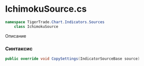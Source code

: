 
# IchimokuSource.cs
```csharp
namespace TigerTrade.Chart.Indicators.Sources  
    class IchimokuSource
```

Описание

### Синтаксис
```csharp
public override void CopySettings(IndicatorSourceBase source)
```
